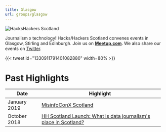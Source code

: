 ```yaml
---
title: Glasgow
url: groups/glasgow
---
```


![HacksHackers Scotland](https://upload.wikimedia.org/wikipedia/commons/2/23/River_Clyde_2021.jpg)

Journalism x technology! Hacks/Hackers Scotland convenes events in Glasgow, Stirling and Edinburgh. Join us on **[Meetup.com](https://www.meetup.com/Hacks-Hackers-Scotland)**. We also share our events on [Twitter](https://twitter.com/HacksHackersSCO).

{{< tweet id="1330911791401082880" width=80% >}}

# Past Highlights

| **Date**  | **Highlight** |  
|-----------|---------------|  
| January 2019 | [MisinfoConX Scotland](https://www.scotsman.com/news/politics/misinfoconx-event-combat-fake-news-heads-scotland-1422686) |
| October 2018 | [HH Scotland Launch: What is data journalism's place in Scotland?](https://www.meetup.com/Hacks-Hackers-Scotland/events/254877739/) |
